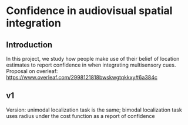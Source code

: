 # Confidence in audiovisual spatial integration

## Introduction
In this project, we study how people make use of their belief of location estimates to report confidence in when integrating multisensory cues. Proposal on overleaf: https://www.overleaf.com/2998121818bwskwgtqkkxy#6a384c

## v1
Version: unimodal localization task is the same; bimodal localization task uses radius under the cost function as a report of confidence

